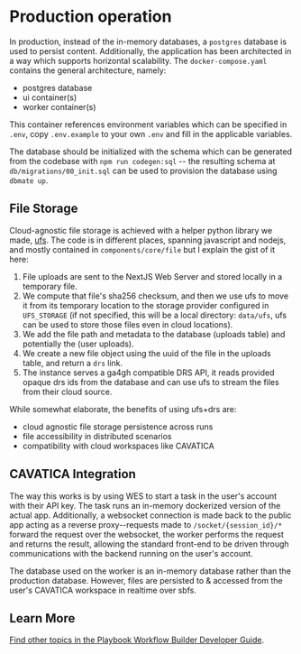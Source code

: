 # Production operation

In production, instead of the in-memory databases, a `postgres` database is used to persist content. Additionally, the application has been architected in a way which supports horizontal scalability. The `docker-compose.yaml` contains the general architecture, namely:

- postgres database
- ui container(s)
- worker container(s)

This container references environment variables which can be specified in `.env`, copy `.env.example` to your own `.env` and fill in the applicable variables.

The database should be initialized with the schema which can be generated from the codebase with `npm run codegen:sql` -- the resulting schema at `db/migrations/00_init.sql` can be used to provision the database using `dbmate up`.

## File Storage

Cloud-agnostic file storage is achieved with a helper python library we made, [ufs](https://github.com/maayanlab/ufs). The code is in different places, spanning javascript and nodejs, and mostly contained in `components/core/file` but I explain the gist of it here:

1. File uploads are sent to the NextJS Web Server and stored locally in a temporary file.
2. We compute that file's sha256 checksum, and then we use ufs to move it from its temporary location to the storage provider configured in `UFS_STORAGE` (if not specified, this will be a local directory: `data/ufs`, ufs can be used to store those files even in cloud locations).
3. We add the file path and metadata to the database (uploads table) and potentially the (user uploads).
4. We create a new file object using the uuid of the file in the uploads table, and return a `drs` link.
5. The instance serves a ga4gh compatible DRS API, it reads provided opaque drs ids from the database and can use ufs to stream the files from their cloud source.

While somewhat elaborate, the benefits of using ufs+drs are:
- cloud agnostic file storage persistence across runs
- file accessibility in distributed scenarios
- compatibility with cloud workspaces like CAVATICA

## CAVATICA Integration

The way this works is by using WES to start a task in the user's account with their API key. The task runs an in-memory dockerized version of the actual app. Additionally, a websocket connection is made back to the public app acting as a reverse proxy--requests made to `/socket/{session_id}/*` forward the request over the websocket, the worker performs the request and returns the result, allowing the standard front-end to be driven through communications with the backend running on the user's account.

The database used on the worker is an in-memory database rather than the production database. However, files are persisted to & accessed from the user's CAVATICA workspace in realtime over sbfs.

## Learn More

[Find other topics in the Playbook Workflow Builder Developer Guide](./index.md).
